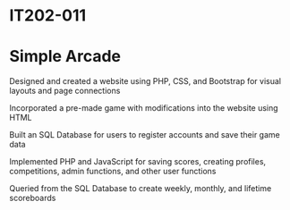 # IT202-011
# Simple Arcade

Designed and created a website using PHP, CSS, and Bootstrap for visual layouts and page 
connections

Incorporated a pre-made game with modifications into the website using HTML

Built an SQL Database for users to register accounts and save their game data

Implemented PHP and JavaScript for saving scores, creating profiles, competitions, admin 
functions, and other user functions

Queried from the SQL Database to create weekly, monthly, and lifetime scoreboards
